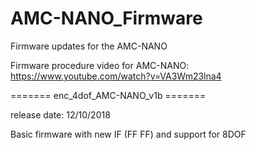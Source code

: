 # AMC-NANO_Firmware
Firmware updates for the AMC-NANO

Firmware procedure video for AMC-NANO:
https://www.youtube.com/watch?v=VA3Wm23lna4


======= enc_4dof_AMC-NANO_v1b =======

release date: 12/10/2018

Basic firmware with new IF (FF FF) and support for 8DOF
